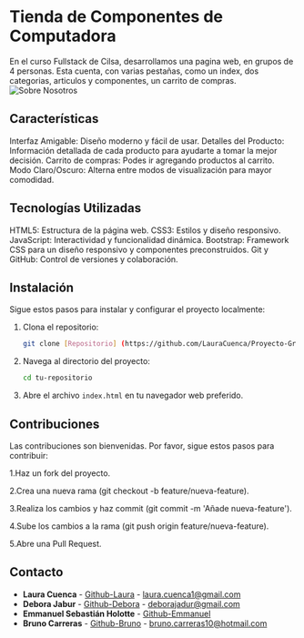 # Tienda de Componentes de Computadora
En el curso Fullstack de Cilsa, desarrollamos una pagina web, en grupos de 4 personas. 
Esta cuenta, con varias pestañas, como un index, dos categorias, articulos y componentes, un carrito de compras.
![Sobre Nosotros](https://github.com/user-attachments/assets/c920e3f8-14ae-4d73-80e7-6302bb175725)


## Características
Interfaz Amigable: Diseño moderno y fácil de usar.
Detalles del Producto: Información detallada de cada producto para ayudarte a tomar la mejor decisión.
Carrito de compras: Podes ir agregando productos al carrito.
Modo Claro/Oscuro: Alterna entre modos de visualización para mayor comodidad.

## Tecnologías Utilizadas
HTML5: Estructura de la página web.
CSS3: Estilos y diseño responsivo.
JavaScript: Interactividad y funcionalidad dinámica.
Bootstrap: Framework CSS para un diseño responsivo y componentes preconstruidos.
Git y GitHub: Control de versiones y colaboración.

## Instalación

Sigue estos pasos para instalar y configurar el proyecto localmente:

1. Clona el repositorio:
    ```bash
    git clone [Repositorio] (https://github.com/LauraCuenca/Proyecto-Grupo)
    ```
2. Navega al directorio del proyecto:

    ```bash
    cd tu-repositorio
    ```
3. Abre el archivo `index.html` en tu navegador web preferido.

## Contribuciones
Las contribuciones son bienvenidas. Por favor, sigue estos pasos para contribuir:

1.Haz un fork del proyecto.

2.Crea una nueva rama (git checkout -b feature/nueva-feature).

3.Realiza los cambios y haz commit (git commit -m 'Añade nueva-feature').

4.Sube los cambios a la rama (git push origin feature/nueva-feature).

5.Abre una Pull Request.

## Contacto

- **Laura Cuenca** - [Github-Laura](https://github.com/LauraCuenca) - laura.cuenca1@gmail.com
- **Debora Jabur** - [Github-Debora](https://github.com/DeboraJadur) - deborajadur@gmail.com
- **Emmanuel Sebastián Holotte** - [Github-Emmanuel](https://github.com/Gaz125) 
- **Bruno Carreras** - [Github-Bruno](https://github.com/BrunoCarreras) - bruno.carreras10@hotmail.com
